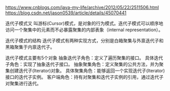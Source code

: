 
https://www.cnblogs.com/java-my-life/archive/2012/05/22/2511506.html
https://blog.csdn.net/jason0539/article/details/45070441

迭代子模式又
    叫游标(Cursor)模式，是对象的行为模式。迭代子模式可以顺序地访问一个聚集中的元素而不必暴露聚集的内部表象（internal representation）。
    
迭代子模式的结构
    迭代子模式有两种实现方式，分别是白箱聚集与外禀迭代子和黑箱聚集于内禀迭代子。
    
迭代子模式主要有5个对象
    抽象迭代子角色：定义了遍历聚集的接口。 
    具体迭代子角色：实现了抽象迭代子接口。 
    抽象聚集角色：定义聚集的公共方法，并为聚集创建迭代子(Iterator)对象。 
    具体聚集角色：能够返回一个实现迭代子(Iterator)接口的迭代子实例。 
    客户端角色：持有对聚集和迭代子实例的引用，通过迭代子对聚集进行迭代。